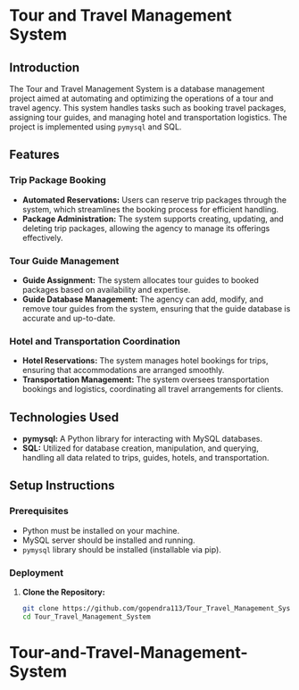 # Tour and Travel Management System

## Introduction
The Tour and Travel Management System is a database management project aimed at automating and optimizing the operations of a tour and travel agency. This system handles tasks such as booking travel packages, assigning tour guides, and managing hotel and transportation logistics. The project is implemented using `pymysql` and SQL.

## Features

### Trip Package Booking
- **Automated Reservations:** Users can reserve trip packages through the system, which streamlines the booking process for efficient handling.
- **Package Administration:** The system supports creating, updating, and deleting trip packages, allowing the agency to manage its offerings effectively.

### Tour Guide Management
- **Guide Assignment:** The system allocates tour guides to booked packages based on availability and expertise.
- **Guide Database Management:** The agency can add, modify, and remove tour guides from the system, ensuring that the guide database is accurate and up-to-date.

### Hotel and Transportation Coordination
- **Hotel Reservations:** The system manages hotel bookings for trips, ensuring that accommodations are arranged smoothly.
- **Transportation Management:** The system oversees transportation bookings and logistics, coordinating all travel arrangements for clients.

## Technologies Used
- **pymysql:** A Python library for interacting with MySQL databases.
- **SQL:** Utilized for database creation, manipulation, and querying, handling all data related to trips, guides, hotels, and transportation.

## Setup Instructions

### Prerequisites
- Python must be installed on your machine.
- MySQL server should be installed and running.
- `pymysql` library should be installed (installable via pip).

### Deployment
1. **Clone the Repository:**
   ```bash
   git clone https://github.com/gopendra113/Tour_Travel_Management_System.git
   cd Tour_Travel_Management_System
# Tour-and-Travel-Management-System
